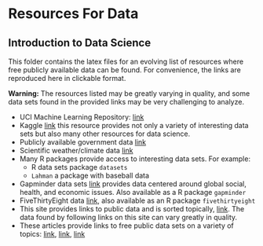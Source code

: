 # Resources For Data

## Introduction to Data Science

This folder contains the latex files for an evolving list of resources where free publicly available data can be found. For convenience, the links are reproduced here in clickable format.

**Warning:** The resources listed may be greatly varying in quality, and some data sets found in the provided links may be very challenging to analyze.
* UCI Machine Learning Repository: [link](https://archive.ics.uci.edu/ml/index.php)
* Kaggle [link](https://www.kaggle.com/) this resource provides not only a variety of interesting data sets but also many other resources for data science.
* Publicly available government data [link](https://www.data.gov/)
* Scientific weather/climate data [link](https://www.climate.gov/maps-data/datasets)
* Many R packages provide access to interesting data sets. For example:
    * R data sets package `datasets`
    * `Lahman` a package with baseball data
 * Gapminder data sets [link](https://www.gapminder.org/data/) provides data centered around global social, health, and economic issues. Also available as a R package `gapminder`
* FiveThirtyEight data [link](https://github.com/fivethirtyeight/data), also available as an R package `fivethirtyeight`
* This site provides links to public data and is sorted topically, [link](https://github.com/awesomedata/awesome-public-datasets#biology). The data found by following links on this site can vary greatly in quality.
* These articles provide links to free public data sets on a variety of topics: [link](https://www.springboard.com/blog/free-public-data-sets-data-science-project/), [link](https://www.dataquest.io/blog/free-datasets-for-projects/), [link](https://goo.gl/MUzxNB)
